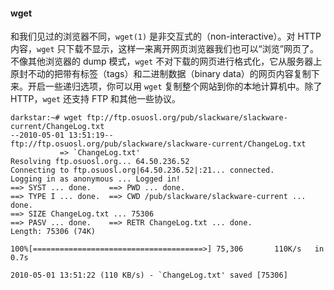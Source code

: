 #### wget

和我们见过的浏览器不同，`wget(1)` 是非交互式的（non-interactive）。对 HTTP 内容，`wget` 只下载不显示，这样一来离开网页浏览器我们也可以“浏览”网页了。不像其他浏览器的 dump 模式，`wget` 不对下载的网页进行格式化，它从服务器上原封不动的把带有标签（tags）和二进制数据（binary data）的网页内容复制下来。开启一些递归选项，你可以用 `wget` 复制整个网站到你的本地计算机中。除了 HTTP，`wget` 还支持 FTP 和其他一些协议。

```
darkstar:~# wget ftp://ftp.osuosl.org/pub/slackware/slackware-current/ChangeLog.txt
--2010-05-01 13:51:19--
ftp://ftp.osuosl.org/pub/slackware/slackware-current/ChangeLog.txt
           => `ChangeLog.txt'
Resolving ftp.osuosl.org... 64.50.236.52
Connecting to ftp.osuosl.org|64.50.236.52|:21... connected.
Logging in as anonymous ... Logged in!
==> SYST ... done.    ==> PWD ... done.
==> TYPE I ... done.  ==> CWD /pub/slackware/slackware-current ...  done.
==> SIZE ChangeLog.txt ... 75306
==> PASV ... done.    ==> RETR ChangeLog.txt ... done.
Length: 75306 (74K)

100%[======================================>] 75,306       110K/s   in 0.7s

2010-05-01 13:51:22 (110 KB/s) - `ChangeLog.txt' saved [75306]
```
